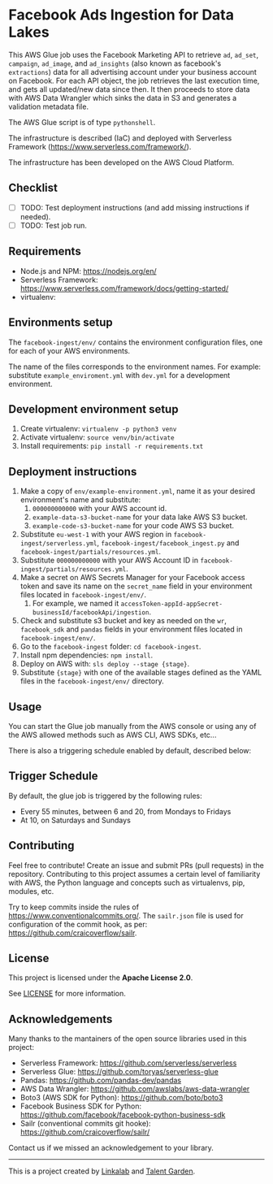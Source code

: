 # Facebook Ads Ingestion for Data Lakes

This AWS Glue job uses the Facebook Marketing API to retrieve `ad`, `ad_set`, `campaign`, `ad_image`, and `ad_insights` (also known as facebook's `extractions`) data for all advertising account under your business account on Facebook.
For each API object, the job retrieves the last execution time, and gets all updated/new data since then. It then proceeds to store data with AWS Data Wrangler which sinks the data in S3 and generates a validation metadata file.

The AWS Glue script is of type `pythonshell`.

The infrastructure is described (IaC) and deployed with Serverless Framework (https://www.serverless.com/framework/).

The infrastructure has been developed on the AWS Cloud Platform.

## Checklist

- [ ] TODO: Test deployment instructions (and add missing instructions if needed).
- [ ] TODO: Test job run.

## Requirements

- Node.js and NPM: https://nodejs.org/en/
- Serverless Framework: https://www.serverless.com/framework/docs/getting-started/
- virtualenv:

## Environments setup

The `facebook-ingest/env/` contains the environment configuration files, one for each of your AWS environments.

The name of the files corresponds to the environment names. For example: substitute `example_enviroment.yml` with `dev.yml` for a development environment.

## Development environment setup

1. Create virtualenv: `virtualenv -p python3 venv`
2. Activate virtualenv: `source venv/bin/activate`
3. Install requirements: `pip install -r requirements.txt`

## Deployment instructions

1. Make a copy of `env/example-environment.yml`, name it as your desired environment's name and substitute:
   1. `000000000000` with your AWS account id.
   2. `example-data-s3-bucket-name` for your data lake AWS S3 bucket.
   3. `example-code-s3-bucket-name` for your code AWS S3 bucket.
2. Substitute `eu-west-1` with your AWS region in `facebook-ingest/serverless.yml`, `facebook-ingest/facebook_ingest.py` and `facebook-ingest/partials/resources.yml`.
3. Substitute `000000000000` with your AWS Account ID in `facebook-ingest/partials/resources.yml`.
4. Make a secret on AWS Secrets Manager for your Facebook access token and save its name on the `secret_name` field in your environment files located in `facebook-ingest/env/`.
   1. For example, we named it `accessToken-appId-appSecret-businessId/facebookApi/ingestion`.
5. Check and substitute s3 bucket and key as needed on the `wr`, `facebook_sdk` and `pandas` fields in your environment files located in `facebook-ingest/env/`.
6. Go to the `facebook-ingest` folder: `cd facebook-ingest`.
7. Install npm dependencies: `npm install`.
8.  Deploy on AWS with: `sls deploy --stage {stage}`.
   1. Substitute `{stage}` with one of the available stages defined as the YAML files in the `facebook-ingest/env/` directory.

## Usage

You can start the Glue job manually from the AWS console or using any of the AWS allowed methods such as AWS CLI, AWS SDKs, etc...

There is also a triggering schedule enabled by default, described below:

## Trigger Schedule

By default, the glue job is triggered by the following rules:

- Every 55 minutes, between 6 and 20, from Mondays to Fridays
- At 10, on Saturdays and Sundays

## Contributing

Feel free to contribute! Create an issue and submit PRs (pull requests) in the repository. Contributing to this project assumes a certain level of familiarity with AWS, the Python language and concepts such as virtualenvs, pip, modules, etc.

Try to keep commits inside the rules of https://www.conventionalcommits.org/. The `sailr.json` file is used for configuration of the commit hook, as per: https://github.com/craicoverflow/sailr.

## License

This project is licensed under the **Apache License 2.0**.

See [LICENSE](LICENSE) for more information.

## Acknowledgements

Many thanks to the mantainers of the open source libraries used in this project:

- Serverless Framework: https://github.com/serverless/serverless
- Serverless Glue: https://github.com/toryas/serverless-glue
- Pandas: https://github.com/pandas-dev/pandas
- AWS Data Wrangler: https://github.com/awslabs/aws-data-wrangler
- Boto3 (AWS SDK for Python): https://github.com/boto/boto3
- Facebook Business SDK for Python: https://github.com/facebook/facebook-python-business-sdk
- Sailr (conventional commits git hooke): https://github.com/craicoverflow/sailr/

Contact us if we missed an acknowledgement to your library.

---

This is a project created by [Linkalab](https://linkalab.it) and [Talent Garden](https://talentgarden.org).
